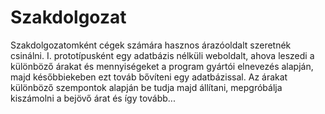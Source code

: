# Szakdolgozat
Szakdolgozatomként cégek számára hasznos árazóoldalt szeretnék csinálni. I. prototípusként egy adatbázis nélküli weboldalt, ahova leszedi a különböző árakat és mennyiségeket a program gyártói elnevezés alapján, majd későbbiekeben ezt továb bővíteni egy adatbázissal. Az árakat különböző szempontok alapján be tudja majd állítani, mepgróbálja kiszámolni a bejövő árat és így tovább...
